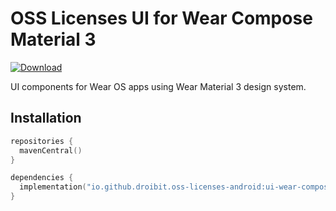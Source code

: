 # OSS Licenses UI for Wear Compose Material 3

[![Download](https://img.shields.io/maven-central/v/io.github.droibit.oss-licenses-android/ui-wear-compose-material3/0.7.0)](https://central.sonatype.com/artifact/io.github.droibit.oss-licenses-android/ui-wear-compose-material3/0.7.0)

UI components for Wear OS apps using Wear Material 3 design system.

## Installation

```kotlin
repositories {
  mavenCentral()
}

dependencies {
  implementation("io.github.droibit.oss-licenses-android:ui-wear-compose-material:<version>")
}
```
